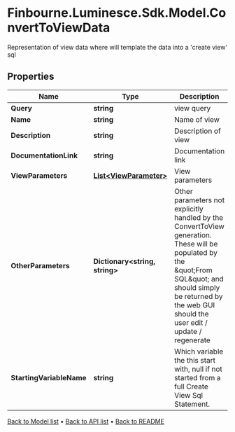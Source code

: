 # Finbourne.Luminesce.Sdk.Model.ConvertToViewData
Representation of view data where will template the data into a 'create view' sql

## Properties

Name | Type | Description | Notes
------------ | ------------- | ------------- | -------------
**Query** | **string** | view query | 
**Name** | **string** | Name of view | 
**Description** | **string** | Description of view | [optional] 
**DocumentationLink** | **string** | Documentation link | [optional] 
**ViewParameters** | [**List&lt;ViewParameter&gt;**](ViewParameter.md) | View parameters | [optional] 
**OtherParameters** | **Dictionary&lt;string, string&gt;** | Other parameters not explicitly handled by the ConvertToView generation.  These will be populated by the \&quot;From SQL\&quot; and should simply be returned by  the web GUI should the user edit / update / regenerate | [optional] 
**StartingVariableName** | **string** | Which variable the this start with, null if not started from a full Create View Sql Statement. | [optional] 

[Back to Model list](../README.md#documentation-for-models) &#8226; [Back to API list](../README.md#documentation-for-api-endpoints) &#8226; [Back to README](../README.md)


